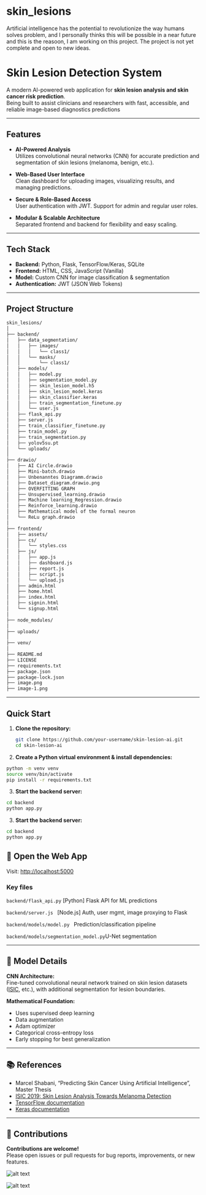 # skin_lesions
Artificial intelligence has the potential to revolutionize the way humans solves problem, and I personally thinks this will be possible in a near future and this is the reasoon, I am working on this project.
The project is not yet complete and open to new ideas.

# Skin Lesion Detection System

A modern AI-powered web application for **skin lesion analysis and skin cancer risk prediction**.  
Being built to assist clinicians and researchers with fast, accessible, and reliable image-based diagnostics predictions

---

## Features

- **AI-Powered Analysis**  
  Utilizes convolutional neural networks (CNN) for accurate prediction and segmentation of skin lesions (melanoma, benign, etc.).

- **Web-Based User Interface**  
  Clean dashboard for uploading images, visualizing results, and managing predictions.

- **Secure & Role-Based Access**  
  User authentication with JWT. Support for admin and regular user roles.

- **Modular & Scalable Architecture**  
  Separated frontend and backend for flexibility and easy scaling.

---

## Tech Stack

- **Backend:** Python, Flask, TensorFlow/Keras, SQLite  
- **Frontend:** HTML, CSS, JavaScript (Vanilla)  
- **Model:** Custom CNN for image classification & segmentation  
- **Authentication:** JWT (JSON Web Tokens)

---

## Project Structure
```bash
skin_lesions/
│
├── backend/
│   ├── data_segmentation/
│   │   ├── images/
│   │   │   └── class1/
│   │   └── masks/
│   │       └── class1/
│   ├── models/
│   │   ├── model.py
│   │   ├── segmentation_model.py
│   │   ├── skin_lesion_model.h5
│   │   ├── skin_lesion_model.keras
│   │   ├── skin_classifier.keras
│   │   ├── train_segmentation_finetune.py
│   │   └── user.js
│   ├── flask_api.py
│   ├── server.js
│   ├── train_classifier_finetune.py
│   ├── train_model.py
│   ├── train_segmentation.py
│   ├── yolov5su.pt
│   └── uploads/
│
├── drawio/
│   ├── AI Circle.drawio
│   ├── Mini-batch.drawio
│   ├── Unbenanntes Diagramm.drawio
│   ├── Dataset_diagram.drawio.png
│   ├── OVERFITTING GRAPH
│   ├── Unsupervised_learning.drawio
│   ├── Machine learning_Regression.drawio
│   ├── Reinforce_learning.drawio
│   ├── Mathematical model of the formal neuron
│   └── ReLu graph.drawio
│
├── frontend/
│   ├── assets/
│   ├── cs/
│   │   └── styles.css
│   ├── js/
│   │   ├── app.js
│   │   ├── dashboard.js
│   │   ├── report.js
│   │   ├── script.js
│   │   └── upload.js
│   ├── admin.html
│   ├── home.html
│   ├── index.html
│   ├── signin.html
│   └── signup.html
│
├── node_modules/
│
├── uploads/
│
├── venv/
│
├── README.md
├── LICENSE
├── requirements.txt
├── package.json
├── package-lock.json
├── image.png
├── image-1.png

```
---

## Quick Start

1. **Clone the repository:**
   ```bash
   git clone https://github.com/your-username/skin-lesion-ai.git
   cd skin-lesion-ai
    ```
2. **Create a Python virtual environment & install dependencies:**
```bash
python -m venv venv
source venv/bin/activate
pip install -r requirements.txt
```
3. **Start the backend server:**
```bash
cd backend
python app.py

```
3. **Start the backend server:**

```bash
cd backend
python app.py
``` 
## 🚀 Open the Web App

Visit: [http://localhost:5000](http://localhost:5000)

### Key files

``` backend/flask_api.py ``` [Python] Flask API for ML predictions

```backend/server.js ``` [Node.js] Auth, user mgmt, image proxying to Flask

```backend/models/model.py ``` Prediction/classification pipeline

```backend/models/segmentation_model.py```U-Net segmentation

---

## 🧠 Model Details

**CNN Architecture:**  
Fine-tuned convolutional neural network trained on skin lesion datasets ([ISIC](https://challenge.isic-archive.com/), etc.), with additional segmentation for lesion boundaries.

**Mathematical Foundation:**  
- Uses supervised deep learning  
- Data augmentation  
- Adam optimizer  
- Categorical cross-entropy loss  
- Early stopping for best generalization

---

## 📚 References

- Marcel Shabani, “Predicting Skin Cancer Using Artificial Intelligence”, Master Thesis  
- [ISIC 2019: Skin Lesion Analysis Towards Melanoma Detection](https://challenge.isic-archive.com/)  
- [TensorFlow documentation](https://www.tensorflow.org/)  
- [Keras documentation](https://keras.io/)

---

## 🤝 Contributions

**Contributions are welcome!**  
Please open issues or pull requests for bug reports, improvements, or new features.



![alt text](image.png)

![alt text](image-1.png)